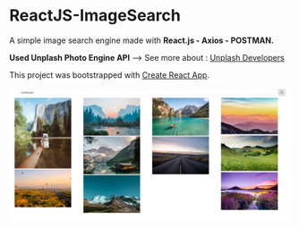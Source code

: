 # ReactJS-ImageSearch

A simple image search engine made with **React.js - Axios - POSTMAN.** 

**Used Unplash Photo Engine API** --> See more about : [Unplash Developers](https://unsplash.com/developers)

This project was bootstrapped with [Create React App](https://github.com/facebook/create-react-app).

![ScreenShot](https://github.com/Bgstatic/Image-Search/blob/master/readme.png)
